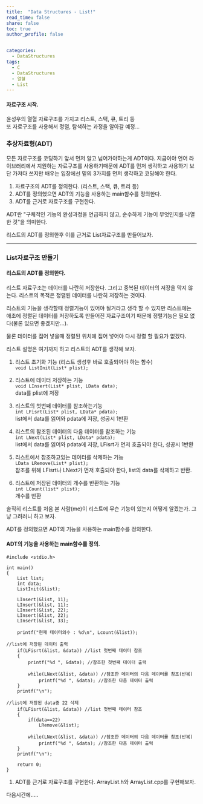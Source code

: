 ```yaml
---
title:  "Data Structures - List!"
read_time: false
share: false
toc: true
author_profile: false


categories:
  - DataStructures
tags:
  - C
  - DataStructures
  - 열혈
  - List
---
```


#### 자료구조 시작.
윤성우의 열혈 자료구조를 가지고 리스트, 스택, 큐, 트리 등  
또 자료구조를 사용해서 정렬, 탐색하는 과정을 알아갈 예정...

### 추상자료형(ADT)

모든 자료구조를 코딩하기 앞서 먼저 알고 넘어가야하는게 ADT이다.
지금이야 언어 라이브러리에서 지원하는 자료구조를 사용하기때문에 ADT를 먼저 생각하고 사용하기 보단 가져다 쓰지만 배우는 입장에선 밑의 3가지를 먼저 생각하고 코딩해야 한다.

1. 자료구조의 ADT를 정의한다. (리스트, 스택, 큐, 트리 등)
2. ADT를 정의했으면 ADT의 기능을 사용하는 main함수를 정의한다.
3. ADT를 근거로 자료구조를 구현한다.

ADT란 "구체적인 기능의 완성과정을 언급하지 않고, 순수하게 기능이 무엇인지를 나열한 것"을 의미한다.

리스트의 ADT를 정의한후 이를 근거로 List자료구조를 만들어보자.

---

### List자료구조 만들기

#### 리스트의 ADT를 정의한다.  
   
리스트 자료구조는 데이터를 나란히 저장한다. 그리고 중복된 데이터의 저장을 막지 않는다. 리스트의 목적은 정렬된 데이터를 나란히 저장하는 것이다.  

리스트의 기능을 생각할때 정렬기능이 있어야 될거라고 생각 할 수 있지만 리스트에는 애초에 정렬된 데이터를 저장하도록 만들어진 자료구조이기 때문에 정렬기능은 필요 없다(물론 있으면 좋겠지만...).  

물론 데이터를 집어 넣을때 정렬된 위치에 집어 넣어야 다시 정렬 할 필요가 없겠다.

리스트 설명은 여기까지 하고 리스트의 ADT를 생각해 보자.

1. 리스트 초기화 기능 (리스트 생성후 바로 호출되어야 하는 함수)  
```void ListInit(List* plist);```

2. 리스트에 데이터 저장하는 기능  
```void LInsert(List* plist, LData data);```  
data를 plist에 저장

3. 리스트의 첫번째 데이터를 참조하는기능  
```int LFisrt(List* plist, LData* pdata);```  
list에서 data를 읽어와 pdata에 저장, 성공시 1반환

4. 리스트의 참조된 데이터의 다음 데이터를 참조하는 기능  
```int LNext(List* plist, LData* pdata);```  
list에서 data를 읽어와 pdata에 저장, LFisrt가 먼저 호출되야 한다, 성공시 1반환

5. 리스트에서 참조하고있는 데이터를 삭제하는 기능  
```LData LRemove(List* plist);```  
참조를 위해 LFisrt나 LNext가 먼저 호출되야 한다, list의 data를 삭제하고 반환.


6. 리스트에 저장된 데이터의 개수를 반환하는 기능  
```int LCount(list* plist);```  
개수를 반환

솔직히 리스트를 처음 본 사람(me)이 리스트에 무슨 기능이 있는지 어떻게 알겠는가. 그냥 그려러니 하고 보자.

ADT를 정의했으면 ADT의 기능을 사용하는 main함수를 정의한다.


#### ADT의 기능을 사용하는 main함수를 정의.
```
#include <stdio.h>

int main()
{
    List list;
    int data;
    ListInit(&list);

    LInsert(&list, 11);
    LInsert(&list, 11);
    LInsert(&list, 22);
    LInsert(&list, 22);
    LInsert(&list, 33);

    printf("현재 데이터의수 : %d\n", Lcount(&list));

//list에 저장된 데이터 출력
    if(LFisrt(&list, &data)) //list 첫번째 데이터 참조
    {
        printf("%d ", &data); //참조한 첫번째 데이터 출력
        
        while(LNext(&list, &data)) //참조한 데이터의 다음 데이터를 참조(반복)
            printf("%d ", &data); //참조한 다음 데이터 출력
    }
    printf("\n");

//list에 저장된 data중 22 삭제
    if(LFisrt(&list, &data)) //list 첫번째 데이터 참조
    {
        if(data==22)
            LRemove(&list);
        
        while(LNext(&list, &data)) //참조한 데이터의 다음 데이터를 참조(반복)
            printf("%d ", &data); //참조한 다음 데이터 출력
    }
    printf("\n");

    return 0;
}
```

1. ADT를 근거로 자료구조를 구현한다.
ArrayList.h와 ArrayList.cpp를 구현해보자.

다음시간에.....